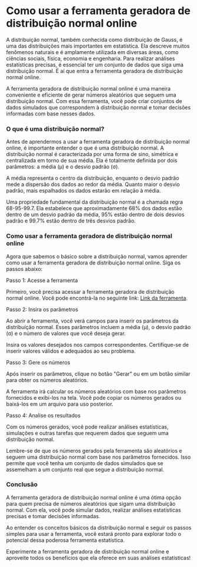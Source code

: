 Como usar a ferramenta geradora de distribuição normal online
=============================================================

A distribuição normal, também conhecida como distribuição de Gauss, é uma das distribuições mais importantes em estatística. Ela descreve muitos fenômenos naturais e é amplamente utilizada em diversas áreas, como ciências sociais, física, economia e engenharia. Para realizar análises estatísticas precisas, é essencial ter um conjunto de dados que siga uma distribuição normal. É aí que entra a ferramenta geradora de distribuição normal online.

A ferramenta geradora de distribuição normal online é uma maneira conveniente e eficiente de gerar números aleatórios que seguem uma distribuição normal. Com essa ferramenta, você pode criar conjuntos de dados simulados que correspondem à distribuição normal e tomar decisões informadas com base nesses dados.

### O que é uma distribuição normal?

Antes de aprendermos a usar a ferramenta geradora de distribuição normal online, é importante entender o que é uma distribuição normal. A distribuição normal é caracterizada por uma forma de sino, simétrica e centralizada em torno de sua média. Ela é totalmente definida por dois parâmetros: a média (μ) e o desvio padrão (σ).

A média representa o centro da distribuição, enquanto o desvio padrão mede a dispersão dos dados ao redor da média. Quanto maior o desvio padrão, mais espalhados os dados estarão em relação à média.

Uma propriedade fundamental da distribuição normal é a chamada regra 68-95-99.7. Ela estabelece que aproximadamente 68% dos dados estão dentro de um desvio padrão da média, 95% estão dentro de dois desvios padrão e 99.7% estão dentro de três desvios padrão.

### Como usar a ferramenta geradora de distribuição normal online

Agora que sabemos o básico sobre a distribuição normal, vamos aprender como usar a ferramenta geradora de distribuição normal online. Siga os passos abaixo:

Passo 1: Acesse a ferramenta

Primeiro, você precisa acessar a ferramenta geradora de distribuição normal online. Você pode encontrá-la no seguinte link: [Link da ferramenta](https://www.onlinecalculatorsfree.com/pt/math/normal-distribution-generator.html).

Passo 2: Insira os parâmetros

Ao abrir a ferramenta, você verá campos para inserir os parâmetros da distribuição normal. Esses parâmetros incluem a média (μ), o desvio padrão (σ) e o número de valores que você deseja gerar.

Insira os valores desejados nos campos correspondentes. Certifique-se de inserir valores válidos e adequados ao seu problema.

Passo 3: Gere os números

Após inserir os parâmetros, clique no botão "Gerar" ou em um botão similar para obter os números aleatórios.

A ferramenta irá calcular os números aleatórios com base nos parâmetros fornecidos e exibi-los na tela. Você pode copiar os números gerados ou baixá-los em um arquivo para uso posterior.

Passo 4: Analise os resultados

Com os números gerados, você pode realizar análises estatísticas, simulações e outras tarefas que requerem dados que seguem uma distribuição normal.

Lembre-se de que os números gerados pela ferramenta são aleatórios e seguem uma distribuição normal com base nos parâmetros fornecidos. Isso permite que você tenha um conjunto de dados simulados que se assemelham a um conjunto real que segue a distribuição normal.

### Conclusão

A ferramenta geradora de distribuição normal online é uma ótima opção para quem precisa de números aleatórios que sigam uma distribuição normal. Com ela, você pode simular dados, realizar análises estatísticas precisas e tomar decisões informadas.

Ao entender os conceitos básicos da distribuição normal e seguir os passos simples para usar a ferramenta, você estará pronto para explorar todo o potencial dessa poderosa ferramenta estatística.

Experimente a ferramenta geradora de distribuição normal online e aproveite todos os benefícios que ela oferece em suas análises estatísticas!